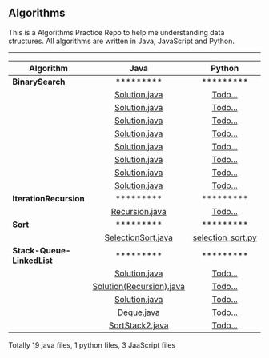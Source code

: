 ## Algorithms
This is a Algorithms Practice Repo to help me understanding data structures.
All algorithms are written in Java, JavaScript and Python.

----------

|Algorithm|  Java  | Python  |  JavaScript
|--- |:--------------:| :-------:|  :---:
|**BinarySearch**|*********|*********|*********
|| [Solution.java](https://github.com/dylan-shao/test_watch_files_create_readme/blob/master/.%2FBinarySearch%2F153.%20-Java%20-%20-Find%20Minimum%20in%20Rotated%20Sorted%20Array/Solution.java)|[Todo...](undefined)|[Todo...](undefined)
|| [Solution.java](https://github.com/dylan-shao/test_watch_files_create_readme/blob/master/.%2FBinarySearch%2F154.%20-Java-%20Find%20Minimum%20in%20Rotated%20Sorted%20Array%20II/Solution.java)|[Todo...](undefined)|[Todo...](undefined)
|| [Solution.java](https://github.com/dylan-shao/test_watch_files_create_readme/blob/master/.%2FBinarySearch%2F33.%20(Java%7C%7C)%20Search%20in%20Rotated%20Sorted%20Array/Solution.java)|[Todo...](undefined)|[Todo...](undefined)
|| [Solution.java](https://github.com/dylan-shao/test_watch_files_create_readme/blob/master/.%2FBinarySearch%2F33.%20FollowUp%2081.%20-Java-Search%20in%20Rotated%20Sorted%20Array%20II/Solution.java)|[Todo...](undefined)|[Todo...](undefined)
|| [Solution.java](https://github.com/dylan-shao/test_watch_files_create_readme/blob/master/.%2FBinarySearch%2F34.%20-Java-Search%20for%20a%20Range/Solution.java)|[Todo...](undefined)|[Todo...](undefined)
|| [Solution.java](https://github.com/dylan-shao/test_watch_files_create_readme/blob/master/.%2FBinarySearch%2F35.%20-Java-Search%20Insert%20Position/Solution.java)|[Todo...](undefined)|[Todo...](undefined)
|| [Solution.java](https://github.com/dylan-shao/test_watch_files_create_readme/blob/master/.%2FBinarySearch%2F658.(Java%7C%7C)%20Find%20K%20Closest%20Elements/Solution.java)|[Todo...](undefined)|[Todo...](undefined)
|| [Solution.java](https://github.com/dylan-shao/test_watch_files_create_readme/blob/master/.%2FBinarySearch%2F74.%20-Java%20-%20-%20Search%20a%202D%20Matrix/Solution.java)|[Todo...](undefined)|[Todo...](undefined)
|**IterationRecursion**|*********|*********|*********
|| [Recursion.java](https://github.com/dylan-shao/test_watch_files_create_readme/blob/master/.%2FIterationRecursion%2F206.%20Reverse%20Linked%20List/Recursion.java)|[Todo...](undefined)|[Todo...](undefined)
|**Sort**|*********|*********|*********
|| [SelectionSort.java](https://github.com/dylan-shao/test_watch_files_create_readme/blob/master/.%2FSort%2FSelectionSort/SelectionSort.java)|[selection_sort.py](https://github.com/dylan-shao/test_watch_files_create_readme/blob/master/.%2FSort%2FSelectionSort/selection_sort.py)|[selectionSort.js](https://github.com/dylan-shao/test_watch_files_create_readme/blob/master/.%2FSort%2FSelectionSort/selectionSort.js)
|**Stack-Queue-LinkedList**|*********|*********|*********
|| [Solution.java](https://github.com/dylan-shao/test_watch_files_create_readme/blob/master/.%2FStack-Queue-LinkedList%2F155.%20Min%20Stack/Solution.java)|[Todo...](undefined)|[solution.js](https://github.com/dylan-shao/test_watch_files_create_readme/blob/master/.%2FStack-Queue-LinkedList%2F155.%20Min%20Stack/solution.js)
|| [Solution(Recursion).java](https://github.com/dylan-shao/test_watch_files_create_readme/blob/master/.%2FStack-Queue-LinkedList%2F206.%20Reverse%20Linked%20List/Solution(Recursion).java)|[Todo...](undefined)|[Todo...](undefined)
|| [Solution.java](https://github.com/dylan-shao/test_watch_files_create_readme/blob/master/.%2FStack-Queue-LinkedList%2F232.%20Implement%20Queue%20using%20Stacks/Solution.java)|[Todo...](undefined)|[solution.js](https://github.com/dylan-shao/test_watch_files_create_readme/blob/master/.%2FStack-Queue-LinkedList%2F232.%20Implement%20Queue%20using%20Stacks/solution.js)
|| [Deque.java](https://github.com/dylan-shao/test_watch_files_create_readme/blob/master/.%2FStack-Queue-LinkedList%2FDeque/Deque.java)|[Todo...](undefined)|[Todo...](undefined)
|| [SortStack2.java](https://github.com/dylan-shao/test_watch_files_create_readme/blob/master/.%2FStack-Queue-LinkedList%2FSortStack/SortStack2.java)|[Todo...](undefined)|[Todo...](undefined)


Totally 19 java files, 1 python files, 3 JaaScript files